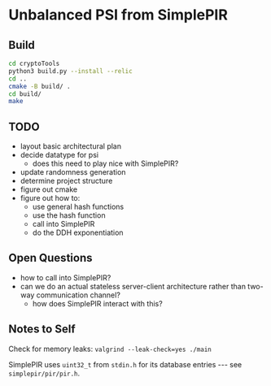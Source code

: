 # Unbalanced PSI from SimplePIR

## Build

```bash
cd cryptoTools
python3 build.py --install --relic
cd ..
cmake -B build/ .
cd build/
make
```


## TODO

 - layout basic architectural plan
 - decide datatype for psi
   - does this need to play nice with SimplePIR?
 - update randomness generation
 - determine project structure
 - figure out cmake
 - figure out how to:
   - use general hash functions
   - use the hash function
   - call into SimplePIR
   - do the DDH exponentiation


## Open Questions
 - how to call into SimplePIR?
 - can we do an actual stateless server-client architecture rather than two-way communication channel?
   - how does SimplePIR interact with this?


## Notes to Self
Check for memory leaks: `valgrind --leak-check=yes ./main`

SimplePIR uses `uint32_t` from `stdin.h` for its database entries --- see `simplepir/pir/pir.h`.


